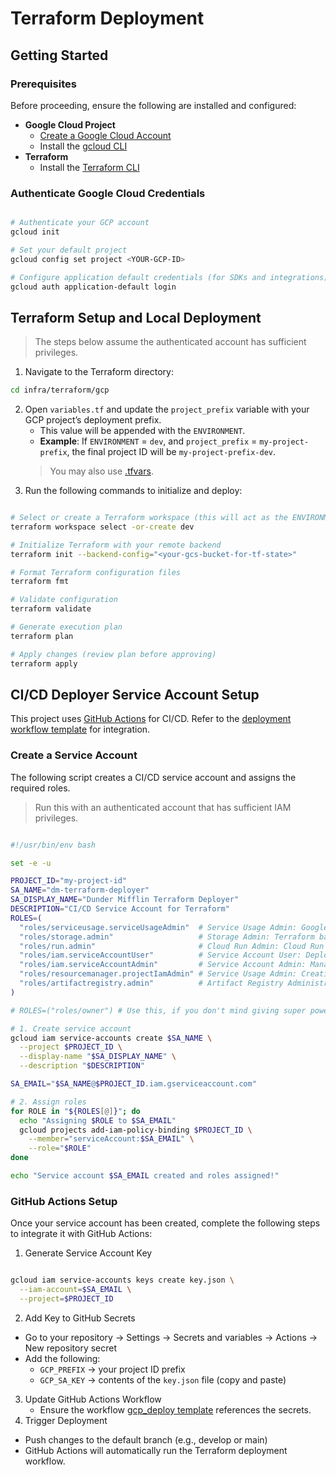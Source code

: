 # Terraform Deployment

## Getting Started

### Prerequisites

Before proceeding, ensure the following are installed and configured:

- **Google Cloud Project**
  - [Create a Google Cloud Account](https://console.cloud.google.com/)
  - Install the [gcloud CLI](https://cloud.google.com/sdk/docs/install)
- **Terraform**
  - Install the [Terraform CLI](https://developer.hashicorp.com/terraform/install)

### Authenticate Google Cloud Credentials

```bash

# Authenticate your GCP account
gcloud init

# Set your default project
gcloud config set project <YOUR-GCP-ID>

# Configure application default credentials (for SDKs and integrations)
gcloud auth application-default login
```

## Terraform Setup and Local Deployment
> The steps below assume the authenticated account has sufficient privileges.

1. Navigate to the Terraform directory:
```bash
cd infra/terraform/gcp
```
2. Open `variables.tf` and update the `project_prefix` variable with your GCP project’s deployment prefix.
   - This value will be appended with the `ENVIRONMENT`.
   - **Example**: If `ENVIRONMENT` = `dev`, and `project_prefix` = `my-project-prefix`, the final project ID will be `my-project-prefix-dev`.
    > You may also use [.tfvars](https://developer.hashicorp.com/terraform/language/values/variables#assigning-values-to-root-module-variables).
3. Run the following commands to initialize and deploy:
```bash

# Select or create a Terraform workspace (this will act as the ENVIRONMENT)
terraform workspace select -or-create dev

# Initialize Terraform with your remote backend
terraform init --backend-config="<your-gcs-bucket-for-tf-state>"

# Format Terraform configuration files
terraform fmt

# Validate configuration
terraform validate

# Generate execution plan
terraform plan

# Apply changes (review plan before approving)
terraform apply
```

## CI/CD Deployer Service Account Setup
This project uses [GitHub Actions](https://github.com/features/actions) for CI/CD.
Refer to the [deployment workflow template](../../../.github/workflows/gcp_deploy.yml) for integration.

### Create a Service Account
The following script creates a CI/CD service account and assigns the required roles.
> Run this with an authenticated account that has sufficient IAM privileges.
```bash

#!/usr/bin/env bash

set -e -u

PROJECT_ID="my-project-id"
SA_NAME="dm-terraform-deployer"
SA_DISPLAY_NAME="Dunder Mifflin Terraform Deployer"
DESCRIPTION="CI/CD Service Account for Terraform"
ROLES=(
  "roles/serviceusage.serviceUsageAdmin"  # Service Usage Admin: Google APIs management (enable/disable)
  "roles/storage.admin"                   # Storage Admin: Terraform backend GCS bucket
  "roles/run.admin"                       # Cloud Run Admin: Cloud Run Service deployments
  "roles/iam.serviceAccountUser"          # Service Account User: Deploying Cloud Run Service with Service Account
  "roles/iam.serviceAccountAdmin"         # Service Account Admin: Management for service API account (create/update)
  "roles/resourcemanager.projectIamAdmin" # Service Usage Admin: Creating and assigning roles to service account
  "roles/artifactregistry.admin"          # Artifact Registry Administrator: Managing Docker repositories/images management (create/delete)  
)

# ROLES=("roles/owner") # Use this, if you don't mind giving super powers

# 1. Create service account
gcloud iam service-accounts create $SA_NAME \
  --project $PROJECT_ID \
  --display-name "$SA_DISPLAY_NAME" \
  --description "$DESCRIPTION"

SA_EMAIL="$SA_NAME@$PROJECT_ID.iam.gserviceaccount.com"

# 2. Assign roles
for ROLE in "${ROLES[@]}"; do
  echo "Assigning $ROLE to $SA_EMAIL"
  gcloud projects add-iam-policy-binding $PROJECT_ID \
    --member="serviceAccount:$SA_EMAIL" \
    --role="$ROLE"
done

echo "Service account $SA_EMAIL created and roles assigned!"
```
### GitHub Actions Setup

Once your service account has been created, complete the following steps to integrate it with GitHub Actions:
1. Generate Service Account Key
```bash

gcloud iam service-accounts keys create key.json \
  --iam-account=$SA_EMAIL \
  --project=$PROJECT_ID
```
2. Add Key to GitHub Secrets

- Go to your repository → Settings → Secrets and variables → Actions → New repository secret
- Add the following:
  - `GCP_PREFIX` → your project ID prefix
  - `GCP_SA_KEY` → contents of the `key.json` file (copy and paste)
3. Update GitHub Actions Workflow
   - Ensure the workflow [gcp_deploy template](../../../.github/workflows/gcp_deploy.yml) references the secrets.
4. Trigger Deployment
- Push changes to the default branch (e.g., develop or main)
- GitHub Actions will automatically run the Terraform deployment workflow.

